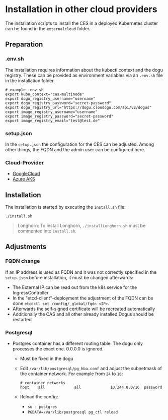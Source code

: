 # Installation in other cloud providers
The installation scripts to install the CES in a deployed Kubernetes cluster can be found in the `externalcloud` folder.

## Preparation

### .env.sh
The installation requires information about the kubectl context and the dogu registry.
These can be provided as environment variables via an `.env.sh` file in the installation folder.

```shell
# example .env.sh
export kube_context="ces-multinode"
export dogu_registry_username="username"
export dogu_registry_password="secret-password"
export dogu_registry_url="https://dogu.cloudogu.com/api/v2/dogus"
export image_registry_username="username"
export image_registry_password="secret-password"
export image_registry_email="test@test.de"
```

### setup.json
In the `setup.json` the configuration for the CES can be adjusted.
Among other things, the FQDN and the admin user can be configured here.

### Cloud-Provider
- [GoogleCloud](cloud-provicer_installation_google_cloud_en.md)
- [Azure AKS](cloud-provicer_installation_azure_aks_en.md)

## Installation
The installation is started by executing the `install.sh` file:

```shell
./install.sh
```

> Longhorn: To install Longhorn, `./installLonghorn.sh` must be commented into `install.sh`.

## Adjustments

### FQDN change
If an IP address is used as FQDN and it was not correctly specified in the `setup.json` before installation, it must be changed afterwards:
- The External IP can be read out from the k8s service for the IngressController
- In the "etcd-client"-deployment the adjustment of the FQDN can be done `etcdctl set /config/_global/fqdn <IP>`.
- Afterwards the self-signed certificate will be recreated automatically
- Additionally the CAS and all other already installed Dogus should be restarted

### Postgresql

- Postgres container has a different routing table. The dogu only processes the exact one. 0.0.0.0 is ignored.
  - Must be fixed in the dogu
  - Edit `/var/lib/postgresql/pg_hba.conf` and adjust the subnetmask of the container network. For example from `24` to `16`:
      ```
      # container networks
      host    all             all             10.244.0.0/16  password
      ```

  - Reload the config:
    - `su - postgres`
    - `PGDATA=/var/lib/postgresql pg_ctl reload`